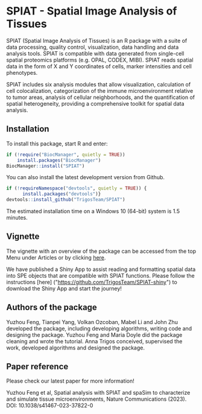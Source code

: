 # SPIAT - Spatial Image Analysis of Tissues

SPIAT (Spatial Image Analysis of Tissues) is an R package with a suite of data processing, quality control, visualization, data handling and data analysis tools. SPIAT is compatible with data generated from single-cell spatial proteomics platforms (e.g. OPAL, CODEX, MIBI). SPIAT reads spatial data in the form of X and Y coordinates of cells, marker intensities and cell phenotypes.

SPIAT includes six analysis modules that allow visualization, calculation of cell colocalization, categorization of the immune microenvironment relative to tumor areas, analysis of cellular neighborhoods, and the quantification of spatial heterogeneity, providing a comprehensive toolkit for spatial data analysis.


## Installation

To install this package, start R and enter:
```r
if (!require("BiocManager", quietly = TRUE))
    install.packages("BiocManager")
BiocManager::install("SPIAT")
```
You can also install the latest development version from Github.

```r
if (!requireNamespace("devtools", quietly = TRUE)) {
      install.packages("devtools")}
devtools::install_github("TrigosTeam/SPIAT")
```
The estimated installation time on a Windows 10 (64-bit) system is 1.5 minutes.

## Vignette 

The vignette with an overview of the package can be accessed from the top Menu under Articles or by clicking [here](https://trigosteam.github.io/SPIAT/articles/introduction.html).

We have published a Shiny App to assist reading and formatting spatial data into SPE objects that are compatible with SPIAT functions. Please follow the instructions [here] ("https://github.com/TrigosTeam/SPIAT-shiny") to download the Shiny App and start the journey!

## Authors of the package
Yuzhou Feng, Tianpei Yang, Volkan Ozcoban, Mabel Li and John Zhu developed the package, including developing algorithms, writing code and designing the package. Yuzhou Feng and Maria Doyle did the package cleaning and wrote the tutorial. Anna Trigos conceived, supervised the work, developed algorithms and designed the package. 

## Paper reference
Please check our latest paper for more information!

Yuzhou Feng et al, Spatial analysis with SPIAT and spaSim to characterize and simulate tissue microenvironments, Nature Communications (2023). DOI: 10.1038/s41467-023-37822-0
